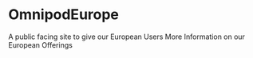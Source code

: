 # OmnipodEurope
A public facing site to give our European Users More Information on our European Offerings
